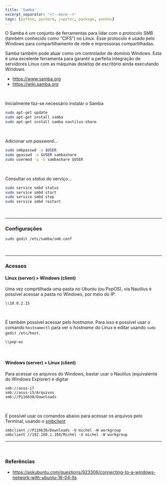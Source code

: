 ```yaml
---
title: 'Samba'
excerpt_separator: '<!--more-->'
tags: [python, pycharm, jupyter, package, pandas]
---
```


O Samba é um conjunto de ferramentas para lidar com o protocolo SMB (também conhecido como “CIFS”) no Linux. Esse protocolo é usado pelo Windows para compartilhamento de rede e impressoras compartilhadas.

Samba também pode atuar como um controlador de domínio Windows. Esta é uma excelente ferramenta para garantir a perfeita integração de servidores Linux com as máquinas desktop de escritório ainda executando Windows.

- https://www.samba.org
- https://wiki.samba.org

<br>

Inicialmente faz-se necessário instalar o Samba

```bash
sudo apt-get update
sudo apt-get install samba
sudo apt-get install samba nautilus-share
```

<br>

Adicionar um _password_...

```bash
sudo smbpasswd -a $USER
sudo gpasswd -a $USER sambashare
sudo usermod -a -G sambashare $USER
```

<br>

Consultar os _status_ do serviço...

```bash
sudo service smbd status
sudo service smbd start
sudo service smbd stop
sudo service smbd restart
```

<br>

---

### Configurações

```bash
sudo gedit /etc/samba/smb.conf
```

<br>

---

### Acessos

#### Linux (server) > Windows (client)

Uma vez comprtilhada uma pasta no Ubuntu (ou PopOS), via Nautilus é possível acessar a pasta no Windows, por meio do IP:

```
\\10.0.2.15
```

<br>

É também possível acessar pelo _hostname_. Para isso e possível usar o comando `hostnamectl` para ver o _hostname_ do Linux e editar usando `sudo gedit /etc/host`.

```
\\pop-os
```

<br>

#### Windows (server) > Linux (client)

Para acessar os arquivos do Windows, bastar usar o Nautilus (equivalente do Windows Explorer) e digitar

```
smb://asus-i7
smb://asus-i5/Arquivos
smb://P116630/Downloads
```

<br>

É possível usar os comandos abaixo para acessar os arquivos pelo Terminal, usando o [smbclient](https://access.redhat.com/documentation/pt-br/red_hat_enterprise_linux/8/html/deploying_different_types_of_servers/proc_using-smbclient-in-scripting-mode_assembly_using-the-smbclient-utility-to-access-an-smb-share)

```
smbclient //P116630/Downloads -U michel -W workgroup
smbclient //192.168.1.104/Michel -U michel -W workgroup
```

---

<br>

### Referências

- https://askubuntu.com/questions/923306/connecting-to-a-windows-network-with-ubuntu-16-04-lts
